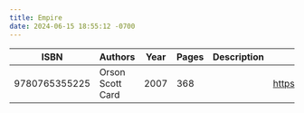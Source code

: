 ```yaml
---
title: Empire
date: 2024-06-15 18:55:12 -0700
---
```


| ISBN        | Authors      | Year    | Pages    | Description    | URL   |
| ----------- | ------------ | ------- | -------- | -------------- | ----- |
| 9780765355225  | Orson Scott Card| 2007| 368| |https://openlibrary.org/books/OL9457825M/Empire|    